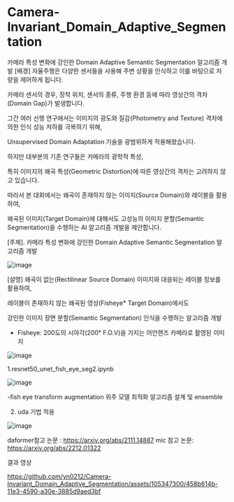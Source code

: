 # Camera-Invariant_Domain_Adaptive_Segmentation
카메라 특성 변화에 강인한 Domain Adaptive Semantic Segmentation 알고리즘 개발
[배경]
자율주행은 다양한 센서들을 사용해 주변 상황을 인식하고 이를 바탕으로 차량을 제어하게 됩니다. 

카메라 센서의 경우, 장착 위치, 센서의 종류, 주행 환경 등에 따라 영상간의 격차(Domain Gap)가 발생합니다. 

그간 여러 선행 연구에서는 이미지의 광도와 질감(Photometry and Texture) 격차에 의한 인식 성능 저하를 극복하기 위해, 

Unsupervised Domain Adaptation 기술을 광범위하게 적용해왔습니다. 

하지만 대부분의 기존 연구들은 카메라의 광학적 특성, 

특히 이미지의 왜곡 특성(Geometric Distortion)에 따른 영상간의 격차는 고려하지 않고 있습니다. 

따라서 본 대회에서는 왜곡이 존재하지 않는 이미지(Source Domain)와 레이블을 활용하여, 

왜곡된 이미지(Target Domain)에 대해서도 고성능의 이미지 분할(Semantic Segmentation)을 수행하는 AI 알고리즘 개발을 제안합니다.


[주제].
카메라 특성 변화에 강인한 Domain Adaptive Semantic Segmentation 알고리즘 개발

![image](https://github.com/yn0212/Camera-Invariant_Domain_Adaptive_Segmentation/assets/105347300/ddc9fa81-57d7-4c2a-bcd8-415fdc3dc652)

[설명]
왜곡이 없는(Rectilinear Source Domain) 이미지와 대응되는 레이블 정보를 활용하여, 

레이블이 존재하지 않는 왜곡된 영상(Fisheye* Target Domain)에서도 

강인한 이미지 장면 분할(Semantic Segmentation) 인식을 수행하는 알고리즘 개발

* Fisheye: 200도의 시야각(200° F.O.V)을 가지는 어안렌즈 카메라로 촬영된 이미지

![image](https://github.com/yn0212/Camera-Invariant_Domain_Adaptive_Segmentation/assets/105347300/1d03aca5-6f93-4149-9cba-d58fdb88871d)



1.resnet50_unet_fish_eye_seg2.ipynb

![image](https://github.com/yn0212/Camera-Invariant_Domain_Adaptive_Segmentation/assets/105347300/acc273cb-c853-4662-bd36-cdf57c0bcabe)


-fish eye transform augmentation 위주 모델 최적화 알고리즘 설계 및 ensemble

2. uda 기법 적용 
   
![image](https://github.com/yn0212/Camera-Invariant_Domain_Adaptive_Segmentation/assets/105347300/5b2adb7c-33cd-447d-9829-47989cae3b6a)


daformer참고 논문 : https://arxiv.org/abs/2111.14887
mic 참고 논문: https://arxiv.org/abs/2212.01322


결과 영상


https://github.com/yn0212/Camera-Invariant_Domain_Adaptive_Segmentation/assets/105347300/458b614b-11e3-4590-a30e-3885d9aed3bf



